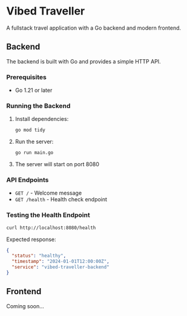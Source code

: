 # Vibed Traveller

A fullstack travel application with a Go backend and modern frontend.

## Backend

The backend is built with Go and provides a simple HTTP API.

### Prerequisites

- Go 1.21 or later

### Running the Backend

1. Install dependencies:
   ```bash
   go mod tidy
   ```

2. Run the server:
   ```bash
   go run main.go
   ```

3. The server will start on port 8080

### API Endpoints

- `GET /` - Welcome message
- `GET /health` - Health check endpoint

### Testing the Health Endpoint

```bash
curl http://localhost:8080/health
```

Expected response:
```json
{
  "status": "healthy",
  "timestamp": "2024-01-01T12:00:00Z",
  "service": "vibed-traveller-backend"
}
```

## Frontend

Coming soon...
